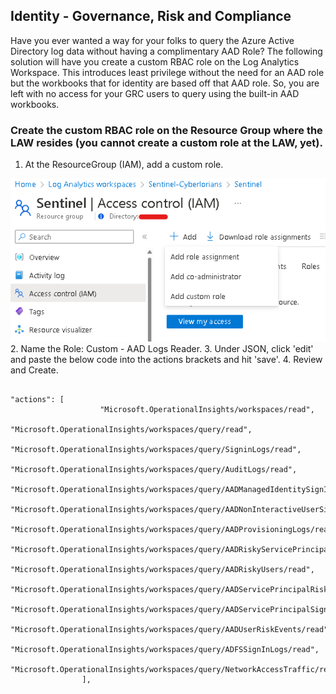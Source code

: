 ## Identity - Governance, Risk and Compliance ##

Have you ever wanted a way for your folks to query the Azure Active Directory log data without having a complimentary AAD Role? The following solution will have you create a custom RBAC role on the Log Analytics Workspace. This introduces least privilege without the need for an AAD role but the workbooks that for identity are based off that AAD role. So, you are left with no access for your GRC users to query using the built-in AAD workbooks.

### Create the custom RBAC role on the Resource Group where the LAW resides (you cannot create a custom role at the LAW, yet).  ###

1. At the ResourceGroup (IAM), add a custom role.

![](https://github.com/Cyberlorians/uploadedimages/blob/main/customrbac1.png)
2. Name the Role: Custom - AAD Logs Reader.
3. Under JSON, click 'edit' and paste the below code into the actions brackets and hit 'save'.
4. Review and Create.
```

"actions": [
                    "Microsoft.OperationalInsights/workspaces/read",
                    "Microsoft.OperationalInsights/workspaces/query/read",
                    "Microsoft.OperationalInsights/workspaces/query/SigninLogs/read",
                    "Microsoft.OperationalInsights/workspaces/query/AuditLogs/read",
                    "Microsoft.OperationalInsights/workspaces/query/AADManagedIdentitySignInLogs/read",
                    "Microsoft.OperationalInsights/workspaces/query/AADNonInteractiveUserSignInLogs/read",
                    "Microsoft.OperationalInsights/workspaces/query/AADProvisioningLogs/read",
                    "Microsoft.OperationalInsights/workspaces/query/AADRiskyServicePrincipals/read",
                    "Microsoft.OperationalInsights/workspaces/query/AADRiskyUsers/read",
                    "Microsoft.OperationalInsights/workspaces/query/AADServicePrincipalRiskEvents/read",
                    "Microsoft.OperationalInsights/workspaces/query/AADServicePrincipalSignInLogs/read",
                    "Microsoft.OperationalInsights/workspaces/query/AADUserRiskEvents/read",
                    "Microsoft.OperationalInsights/workspaces/query/ADFSSignInLogs/read",
                    "Microsoft.OperationalInsights/workspaces/query/NetworkAccessTraffic/read"
                ],

```

   

